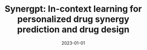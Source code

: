 ---
title: "Synergpt: In-context learning for personalized drug synergy prediction and drug design"
collection: publications
permalink: /publication/2023-01-01-Synergpt-In-context-learning-for-personalized-drug-synergy-prediction-and-drug-design
date: 2023-01-01
venue: 'arXiv preprint arXiv:2307.11694'
---